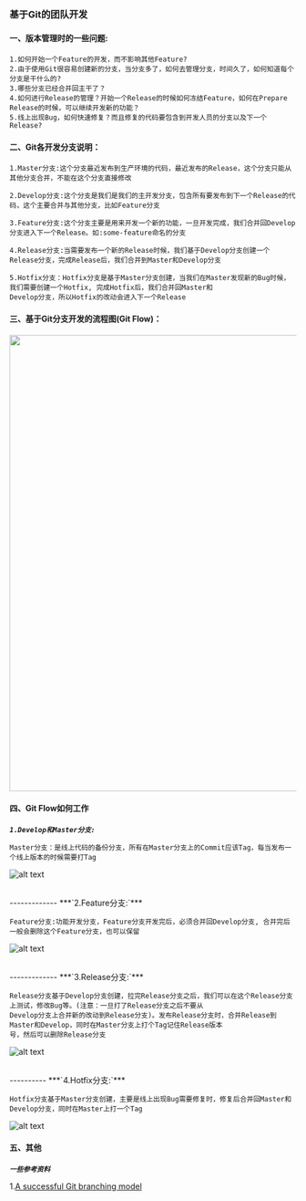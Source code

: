 ### 基于Git的团队开发

#### 一、版本管理时的一些问题:
	1.如何开始一个Feature的开发，而不影响其他Feature?
	2.由于使用Git很容易创建新的分支，当分支多了，如何去管理分支，时间久了，如何知道每个分支是干什么的?
	3.哪些分支已经合并回主干了？
	4.如何进行Release的管理？开始一个Release的时候如何冻结Feature，如何在Prepare Release的时候，可以继续开发新的功能？
	5.线上出现Bug，如何快速修复？而且修复的代码要包含到开发人员的分支以及下一个Release?
	
#### 二、Git各开发分支说明：

	1.Master分支:这个分支最近发布到生产环境的代码，最近发布的Release，这个分支只能从其他分支合并，不能在这个分支直接修改

	2.Develop分支:这个分支是我们是我们的主开发分支，包含所有要发布到下一个Release的代码，这个主要合并与其他分支，比如Feature分支

	3.Feature分支:这个分支主要是用来开发一个新的功能，一旦开发完成，我们合并回Develop分支进入下一个Release。如:some-feature命名的分支

	4.Release分支:当需要发布一个新的Release时候，我们基于Develop分支创建一个Release分支，完成Release后，我们合并到Master和Develop分支

	5.Hotfix分支：Hotfix分支是基于Master分支创建，当我们在Master发现新的Bug时候，我们需要创建一个Hotfix, 完成Hotfix后，我们合并回Master和
	Develop分支，所以Hotfix的改动会进入下一个Release
	
#### 三、基于Git分支开发的流程图(Git Flow)：
<img src="http://s17.mogucdn.com/p1/160224/upload_ie4tay3ggzsgmolfgyzdambqgqyde_1150x1524.png" 
height=800 width=610 align="middle">

#### 四、Git Flow如何工作

 ***`1.Develop和Master分支:`***
 	
	Master分支：是线上代码的备份分支，所有在Master分支上的Commit应该Tag，每当发布一个线上版本的时候需要打Tag
![alt text](http://s16.mogucdn.com/p1/160224upload_ie3tooldgfsdiylfgyzdambqgayde_614x148.png "Develop和Master分支")

<br>
-------------
 ***`2.Feature分支:`***
  
	Feature分支:功能开发分支，Feature分支开发完后，必须合并回Develop分支, 合并完后一般会删除这个Feature分支，也可以保留
  	
![alt text](http://s17.mogucdn.com/p1/160224upload_ifqwcnjrmyzdkylfgyzdambqgyyde_614x268.png "Feature分支")
  
<br>
-------------
 ***`3.Release分支:`***
 
	Release分支基于Develop分支创建，拉完Release分支之后，我们可以在这个Release分支上测试，修改Bug等。(注意：一旦打了Release分支之后不要从
	Develop分支上合并新的改动到Release分支)。发布Release分支时，合并Release到Master和Develop，同时在Master分支上打个Tag记住Release版本
	号，然后可以删除Release分支
  
![alt text](http://s16.mogucdn.com/p1/16022upload_ifrdmzlfmm2tkylfgyzdambqmeyde_614x320.png "Release分支")
 
<br>
----------
 ***`4.Hotfix分支:`***
 
	Hotfix分支基于Master分支创建，主要是线上出现Bug需要修复时，修复后合并回Master和Develop分支，同时在Master上打一个Tag
	
![alt text](http://s17.mogucdn.com/p1/160224/upload_ie3tkzrymnqtkylfgyzdambqgayde_614x380.png "Hotfix分支")


#### 五、其他

***`一些参考资料`***

1.[A successful Git branching model](http://nvie.com/posts/a-successful-git-branching-model/)
	


	
	
